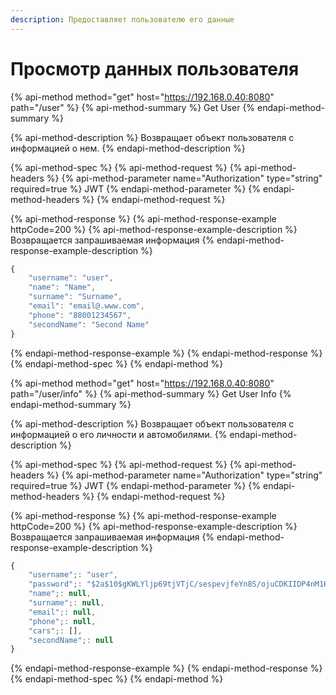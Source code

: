 ```yaml
---
description: Предоставляет пользователю его данные
---
```


# Просмотр данных пользователя

{% api-method method="get" host="https://192.168.0.40:8080" path="/user" %}
{% api-method-summary %}
Get User
{% endapi-method-summary %}

{% api-method-description %}
Возвращает объект пользователя с информацией о нем.
{% endapi-method-description %}

{% api-method-spec %}
{% api-method-request %}
{% api-method-headers %}
{% api-method-parameter name="Authorization" type="string" required=true %}
JWT
{% endapi-method-parameter %}
{% endapi-method-headers %}
{% endapi-method-request %}

{% api-method-response %}
{% api-method-response-example httpCode=200 %}
{% api-method-response-example-description %}
Возвращается запрашиваемая информация
{% endapi-method-response-example-description %}

```javascript
{
    "username": "user",
    "name": "Name",
    "surname": "Surname",
    "email": "email@.www.com",
    "phone": "88001234567",
    "secondName": "Second Name"
}
```
{% endapi-method-response-example %}
{% endapi-method-response %}
{% endapi-method-spec %}
{% endapi-method %}

{% api-method method="get" host="https://192.168.0.40:8080" path="/user/info" %}
{% api-method-summary %}
Get User Info
{% endapi-method-summary %}

{% api-method-description %}
Возвращает объект пользователя с информацией о его личности и автомобилями.
{% endapi-method-description %}

{% api-method-spec %}
{% api-method-request %}
{% api-method-headers %}
{% api-method-parameter name="Authorization" type="string" required=true %}
JWT
{% endapi-method-parameter %}
{% endapi-method-headers %}
{% endapi-method-request %}

{% api-method-response %}
{% api-method-response-example httpCode=200 %}
{% api-method-response-example-description %}
Возвращается запрашиваемая информация
{% endapi-method-response-example-description %}

```javascript
{
    "username";: "user",
    "password";: "$2a$10$gKWLYljp69tjVTjC/sespevjfeYn8S/ojuCDKIIDP4nM1H3eJdona",
    "name";: null,
    "surname";: null,
    "email";: null,
    "phone";: null,
    "cars";: [],
    "secondName";: null
}
```
{% endapi-method-response-example %}
{% endapi-method-response %}
{% endapi-method-spec %}
{% endapi-method %}


